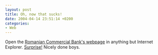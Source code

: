 ```yaml
---
layout: post
title: Oh, now that sucks!
date: 2004-04-14 23:51:14 +0200
categories:
- Web
---
```

<p>Open the <a href="http://www.bcr.ro/">Romanian Commercial Bank's webpage</a> in anything but Internet Explorer. <a href="http://www.bcr.ro/Netscape/Index.htm">Surprise!</a> Nicely done boys.</p>
